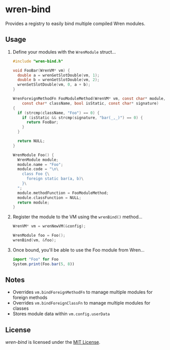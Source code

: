 # wren-bind

Provides a registry to easily bind multiple compiled Wren modules.

## Usage

1. Define your modules with the `WrenModule` struct...

    ``` c
    #include "wren-bind.h"

    void FooBar(WrenVM* vm) {
      double a = wrenGetSlotDouble(vm, 1);
      double b = wrenGetSlotDouble(vm, 2);
      wrenSetSlotDouble(vm, 0, a + b);
    }

    WrenForeignMethodFn FooModuleMethod(WrenVM* vm, const char* module,
        const char* className, bool isStatic, const char* signature)
    {
      if (strcmp(className, "Foo") == 0) {
        if (isStatic && strcmp(signature, "bar(_,_)") == 0) {
          return FooBar;
        }
      }

      return NULL;
    }

    WrenModule Foo() {
      WrenModule module;
      module.name = "Foo";
      module.code = "\n\
        class Foo {\
          foreign static bar(a, b)\
        }\
      ";
      module.methodFunction = FooModuleMethod;
      module.classFunction = NULL;
      return module;
    }
    ```

2. Register the module to the VM using the `wrenBind()` method...
    ``` c
    WrenVM* vm = wrenNewVM(&config);

    WrenModule foo = Foo();
    wrenBind(vm, &foo);
    ```

3. Once bound, you'll be able to use the Foo module from Wren...
    ``` js
    import "Foo" for Foo
    System.print(Foo.bar(5, 8))
    ```

## Notes

- Overrides `vm.bindForeignMethodFn` to manage multiple modules for foreign methods
- Overrides `vm.bindForeignClassFn` to manage multiple modules for classes
- Stores module data within `vm.config.userData`

## License

*wren-bind* is licensed under the [MIT License](LICENSE).
